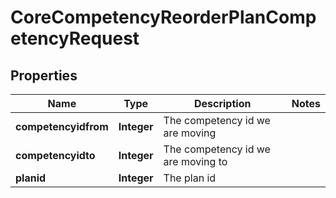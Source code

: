 

# CoreCompetencyReorderPlanCompetencyRequest


## Properties

| Name | Type | Description | Notes |
|------------ | ------------- | ------------- | -------------|
|**competencyidfrom** | **Integer** | The competency id we are moving |  |
|**competencyidto** | **Integer** | The competency id we are moving to |  |
|**planid** | **Integer** | The plan id |  |



